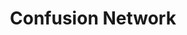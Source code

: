 ---
word: "true"

types: "word"

title: "Confusion Network"

categories: ['']

tags: ['Confusion', 'Network']

arabic: 'شبكة الاختلاط'

arexps: []

enwords: ['Confusion Network']

enexps: []

arlexicons: 'ش'

enlexicons: 'C'

authors: ['Ruqayya Roshdy']

translators: ['X']

citations: 'تطبيقات أساسية في المعالجة الآلية للغة العربية'

sources: 'مركز الملك عبدالله بن عبدالعزيز الدولي لخدمة اللغة العربية'

slug: ""
---